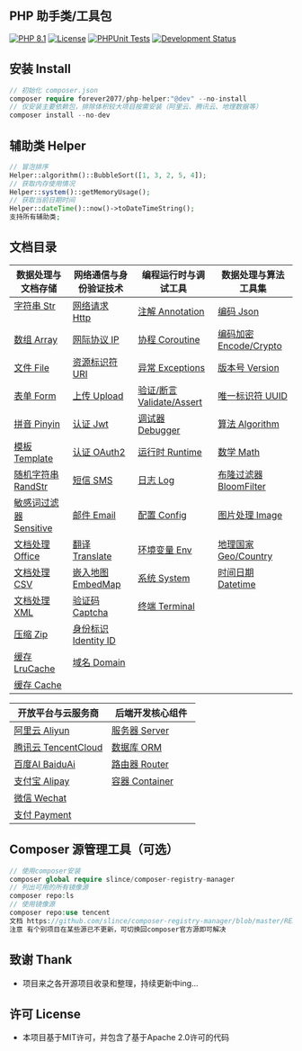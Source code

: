 ## PHP 助手类/工具包

[![PHP 8.1](https://img.shields.io/badge/PHP-8.1-8892BF.svg)](https://www.php.net/releases/8.1/en.php) [![License](https://img.shields.io/badge/License-MIT-green.svg)](https://opensource.org/licenses/MIT) [![PHPUnit Tests](https://img.shields.io/badge/PHPUnit-Passed-brightgreen.svg)](https://phpunit.de/) [![Development Status](https://img.shields.io/badge/Development-Active-brightgreen.svg)](https://your-project-repo-link)

## 安装 Install

```php
// 初始化 composer.json
composer require forever2077/php-helper:"@dev" --no-install
// 仅安装主要依赖包，排除体积较大项目按需安装（阿里云、腾讯云、地理数据等）
composer install --no-dev
```

## 辅助类 Helper

```php
// 冒泡排序
Helper::algorithm()::BubbleSort([1, 3, 2, 5, 4]);
// 获取内存使用情况
Helper::system()::getMemoryUsage();
// 获取当前日期时间
Helper::dateTime()::now()->toDateTimeString();
支持所有辅助类;
```

## 文档目录


| 数据处理与文档存储                           | 网络通信与身份验证技术                           | 编程运行时与调试工具                               | 数据处理与算法工具集                          |
| -------------------------------------------- |---------------------------------------| -------------------------------------------------- | --------------------------------------------- |
| [字符串 Str](doc/Str.md)              | [网络请求 Http](doc/Http.md)              | [注解 Annotation](doc/Annotation.md)               | [编码 Json](doc/Json.md)                      |
| [数组 Array](doc/Array.md)                   | [网际协议 IP](doc/IP.md)                  | [协程 Coroutine](doc/Coroutine.md)                 | [编码加密 Encode/Crypto](doc/EncodeCrypto.md) |
| [文件 File](doc/File.md)                     | [资源标识符 URI](doc/URI.md)               | [异常 Exceptions](doc/Exceptions.md)               | [版本号 Version](doc/Version.md)              |
| [表单 Form](doc/Form.md)                     | [上传 Upload](doc/Upload.md)            | [验证/断言 Validate/Assert](doc/ValidateAssert.md) | [唯一标识符 UUID](doc/UUID.md)                |
| [拼音 Pinyin](doc/Pinyin.md)                 | [认证 Jwt](doc/Jwt.md)                  | [调试器 Debugger](doc/Debugger.md)                 | [算法 Algorithm](doc/Algorithm.md)            |
| [模板 Template](doc/Template.md)             | [认证 OAuth2](doc/OAuth2.md)            | [运行时 Runtime](doc/Runtime.md)                   | [数学 Math](doc/Math.md)                      |
| [随机字符串 RandStr](doc/RandomString.md)    | [短信 SMS](doc/SMS.md)                  | [日志 Log](doc/Log.md)                             | [布隆过滤器 BloomFilter](doc/BloomFilter.md)  |
| [敏感词过滤器 Sensitive](doc/Sensitive.md)   | [邮件 Email](doc/Email.md)              | [配置 Config](doc/Config.md)                       | [图片处理 Image](doc/Image.md)                |
| [文档处理 Office](doc/Office.md)             | [翻译 Translate](doc/Translate.md)      | [环境变量 Env](doc/Env.md)                         | [地理国家 Geo/Country](doc/GeoCountry.md)     |
| [文档处理 CSV](doc/CSV.md)                   | [嵌入地图 EmbedMap](doc/EmbedMap.md)      | [系统 System](doc/System.md)                       | [时间日期 Datetime](doc/Datetime.md)          |
| [文档处理 XML](doc/XML.md)                   | [验证码 Captcha](doc/Captcha.md)         | [终端 Terminal](doc/Terminal.md)                   |                                               |
| [压缩 Zip](doc/Zip.md)                       | [身份标识 Identity ID](doc/IdentityID.md) |                                                    |                                               |
| [缓存 LruCache](doc/LRUCache.md)             | [域名 Domain](doc/Domain.md) |                                                    |                                               |
| [缓存 Cache](doc/Cache.md)                   |                                       |                                                    |                                               |


| 开放平台与云服务商                             | 后端开发核心组件                              |
| ---------------------------------------------- | --------------------------------------------- |
| [阿里云 Aliyun](doc/Aliyun.md)           | [服务器 Server](doc/Server.md)          |
| [腾讯云 TencentCloud](doc/TencentCloud.md)     | [数据库 ORM](doc/ORM.md)                      |
| [百度AI BaiduAi](doc/BaiduAi.md)               | [路由器 Router](doc/Router.md)                |
| [支付宝 Alipay](doc/Alipay.md)                 | [容器 Container](doc/Container.md)            |
| [微信 Wechat](doc/Wechat.md)                   |                                               |
| [支付 Payment](doc/Payment.md)                 |                                               |

## Composer 源管理工具（可选）

```php
// 使用composer安装
composer global require slince/composer-registry-manager
// 列出可用的所有镜像源
composer repo:ls
// 使用镜像源
composer repo:use tencent
文档 https://github.com/slince/composer-registry-manager/blob/master/README-zh_CN.md
注意 有个别项目在某些源已不更新，可切换回composer官方源即可解决
```

## 致谢 Thank

* 项目来之各开源项目收录和整理，持续更新中ing...

## 许可 License

* 本项目基于MIT许可，并包含了基于Apache 2.0许可的代码
